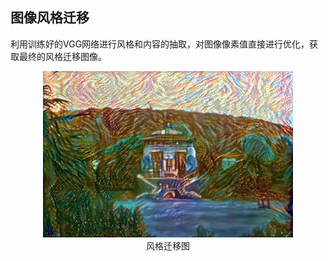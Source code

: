 ## 图像风格迁移
利用训练好的VGG网络进行风格和内容的抽取，对图像像素值直接进行优化，获取最终的风格迁移图像。
<div align=center>
  <img width=400 src="styletransform images/style_transform_fgwhu.jpg" >
</div>
<center>风格迁移图</center>
